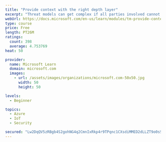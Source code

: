 ```yaml
---
title: "Provide context with the right depth layer"
excerpt: "Threat models can get complex if all parties involved cannot agree on a data-flow diagram depth layer that provides enough context to satisfy requirements"
webUrl: https://docs.microsoft.com/en-us/learn/modules/tm-provide-context-with-the-right-depth-layer/
type: course
price: Free
length: PT26M
ratings:
  count: 398
  average: 4.753769
heat: 50

provider:
  name: Microsoft Learn
  domain: microsoft.com
  images:
    - url: /assets/images/organizations/microsoft.com-50x50.jpg
      width: 50
      height: 50

levels:
  - Beginner

topics:
  - Azure
  - IoT
  - Security

secured: "Lw2DqQV5zRBgb4S2gohNG4q2CmnIxRkp4r9TPqnc1CXsdiMMED2dLLZT9o0sSNlfTt5JXKjCs0gSCjQdDgdAohHFPkke83zr8G8OCnPK249aEZbN38YtqijIXrA4sNRpvv0IHqBrZu5qZGJhptonFyVwvOnEdFXBQQ9RHLzPXumvW/dL23097cjpcZjSJ5raCLYwx4oJFXHCIcJ66rAmYcXkRejyMgGVP5JCTC0M5rfAw9WkGf3WegWMR8aFkqidhxhrU4rLWB5tjpHRvyAvsVxGE0M6rT+0Rz9FEcjK9E6XSVAz7EpXD7dmpd2G9zG4VEmZecs49hLHfvlEXi+7bbItmZ+/CRcR8FKv03BY5ANqjxDybyO3YtmAYdDsa1NabxGLUmAKerayWWGgl1Qv1AVPADMoZIH6Vbnsha7mu/A=;VKBLSgSnq6Oy0HuLb6Vp+g=="
---
```


